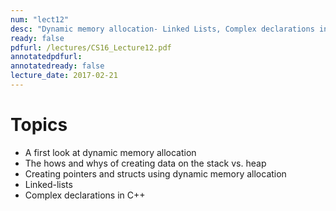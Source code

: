 ```yaml
---
num: "lect12"
desc: "Dynamic memory allocation- Linked Lists, Complex declarations in C++"
ready: false
pdfurl: /lectures/CS16_Lecture12.pdf
annotatedpdfurl: 
annotatedready: false
lecture_date: 2017-02-21 
---
```


# Topics

* A first look at dynamic memory allocation
* The hows and whys of creating data on the stack vs. heap
* Creating pointers and structs using dynamic memory allocation
* Linked-lists
* Complex declarations in C++